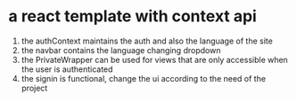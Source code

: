 # a react template with context api

1. the authContext maintains the auth and also the language of the site
2. the navbar contains the language changing dropdown
3. the PrivateWrapper can be used for views that are only accessible when the user is authenticated
4. the signin is functional, change the ui according to the need of the project
